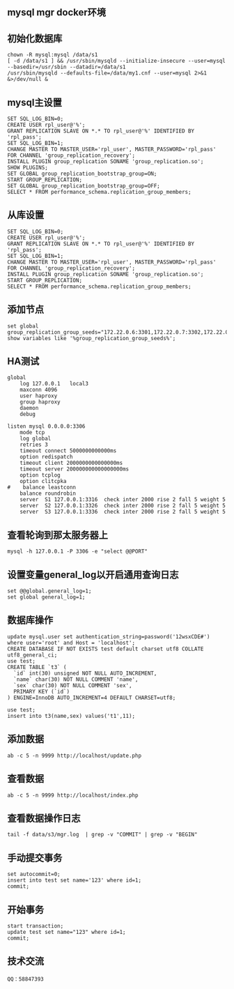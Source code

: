 ## mysql mgr docker环境


## 初始化数据库
	chown -R mysql:mysql /data/s1
	[ -d /data/s1 ] && /usr/sbin/mysqld --initialize-insecure --user=mysql --basedir=/usr/sbin --datadir=/data/s1
	/usr/sbin/mysqld --defaults-file=/data/my1.cnf --user=mysql 2>&1 &>/dev/null &

## mysql主设置
	SET SQL_LOG_BIN=0;
	CREATE USER rpl_user@'%';
	GRANT REPLICATION SLAVE ON *.* TO rpl_user@'%' IDENTIFIED BY 'rpl_pass';
	SET SQL_LOG_BIN=1;
	CHANGE MASTER TO MASTER_USER='rpl_user', MASTER_PASSWORD='rpl_pass' FOR CHANNEL 'group_replication_recovery';
	INSTALL PLUGIN group_replication SONAME 'group_replication.so';
	SHOW PLUGINS;
	SET GLOBAL group_replication_bootstrap_group=ON;
	START GROUP_REPLICATION;
	SET GLOBAL group_replication_bootstrap_group=OFF;
	SELECT * FROM performance_schema.replication_group_members;



## 从库设置
	SET SQL_LOG_BIN=0;
	CREATE USER rpl_user@'%';
	GRANT REPLICATION SLAVE ON *.* TO rpl_user@'%' IDENTIFIED BY 'rpl_pass';
	SET SQL_LOG_BIN=1;
	CHANGE MASTER TO MASTER_USER='rpl_user', MASTER_PASSWORD='rpl_pass' FOR CHANNEL 'group_replication_recovery';
	INSTALL PLUGIN group_replication SONAME 'group_replication.so';
	START GROUP_REPLICATION;
	SELECT * FROM performance_schema.replication_group_members;

## 添加节点
	set global group_replication_group_seeds="172.22.0.6:3301,172.22.0.7:3302,172.22.0.8:3303"
	show variables like '%group_replication_group_seeds%';


## HA测试
	global
	    log 127.0.0.1   local3
	    maxconn 4096
	    user haproxy
	    group haproxy
	    daemon
	    debug

	listen mysql 0.0.0.0:3306
	    mode tcp
	    log global
	    retries 3
	    timeout connect 5000000000000ms
	    option redispatch
	    timeout client 2000000000000000ms
	    timeout server 200000000000000000ms
	    option tcplog
	    option clitcpka
	#    balance leastconn
	    balance roundrobin
	    server  S1 127.0.0.1:3316  check inter 2000 rise 2 fall 5 weight 5
	    server  S2 127.0.0.1:3326  check inter 2000 rise 2 fall 5 weight 5
	    server  S3 127.0.0.1:3336  check inter 2000 rise 2 fall 5 weight 5



## 查看轮询到那太服务器上
	mysql -h 127.0.0.1 -P 3306 -e "select @@PORT"


## 设置变量general_log以开启通用查询日志
	set @@global.general_log=1;
	set global general_log=1;


## 数据库操作
	update mysql.user set authentication_string=password('12wsxCDE#') where user='root' and Host = 'localhost';
	CREATE DATABASE IF NOT EXISTS test default charset utf8 COLLATE utf8_general_ci;
	use test;
	CREATE TABLE `t3` (
	  `id` int(30) unsigned NOT NULL AUTO_INCREMENT,
	  `name` char(30) NOT NULL COMMENT 'name',
	  `sex` char(30) NOT NULL COMMENT 'sex',
	  PRIMARY KEY (`id`)
	) ENGINE=InnoDB AUTO_INCREMENT=4 DEFAULT CHARSET=utf8;

	use test;
	insert into t3(name,sex) values('t1',11);


## 添加数据
	ab -c 5 -n 9999 http://localhost/update.php

## 查看数据
	ab -c 5 -n 9999 http://localhost/index.php

## 查看数据操作日志
	tail -f data/s3/mgr.log  | grep -v "COMMIT" | grep -v "BEGIN"


## 手动提交事务
	set autocommit=0;
	insert into test set name='123' where id=1;
	commit;


## 开始事务
	start transaction;
	update test set name="123" where id=1;
	commit;


## 技术交流
	QQ：58847393
